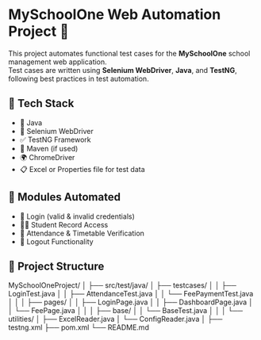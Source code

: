 # MySchoolOne Web Automation Project 🏫

This project automates functional test cases for the **MySchoolOne** school management web application.  
Test cases are written using **Selenium WebDriver**, **Java**, and **TestNG**, following best practices in test automation.

## 🔧 Tech Stack

- 🧠 Java
- 🤖 Selenium WebDriver
- ✅ TestNG Framework
- 🧱 Maven (if used)
- 🌍 ChromeDriver
- 📋 Excel or Properties file for test data

## 🧪 Modules Automated

- 🔐 Login (valid & invalid credentials)
- 👨‍🎓 Student Record Access
- 📅 Attendance & Timetable Verification
- 🚪 Logout Functionality

## 📁 Project Structure
MySchoolOneProject/ │ ├── src/test/java/ │ ├── testcases/ │ │ ├── LoginTest.java │ │ ├── AttendanceTest.java │ │ └── FeePaymentTest.java │ │ │ ├── pages/ │ │ ├── LoginPage.java │ │ ├── DashboardPage.java │ │ └── FeePage.java │ │ │ ├── base/ │ │ └── BaseTest.java │ │ │ └── utilities/ │ ├── ExcelReader.java │ └── ConfigReader.java │ ├── testng.xml ├── pom.xml └── README.md

